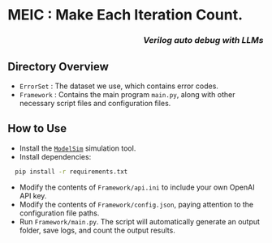 # MEIC : Make Each Iteration Count.  <h3><p align="right">*Verilog auto debug with LLMs*</p></h3>

## Directory Overview
- ```ErrorSet``` : The dataset we use, which contains error codes.
- ```Framework``` : Contains the main program `main.py`, along with other necessary script files and configuration files.

## How to Use
- Install the [```ModelSim```](https://eda.sw.siemens.com/en-US/ic/modelsim/) simulation tool.
- Install dependencies:
```bash
  pip install -r requirements.txt
```
- Modify the contents of ```Framework/api.ini``` to include your own OpenAI API key.
- Modify the contents of ```Framework/config.json```, paying attention to the configuration file paths.
- Run ```Framework/main.py```. The script will automatically generate an output folder, save logs, and count the output results.

